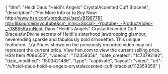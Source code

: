 {
    "title": "Heidi Daus \"Heidi's Angels\" CrystalAccented Cuff Bracelet",
    "description": "For More Info or to Buy Now: http:\/\/www.hsn.com\/products\/seo\/8198778?rdr=1&sourceid=youtube&cm_mmc=Social-_-Youtube-_-ProductVideo-_-086555\r\nHeidi Daus \"Heidi's Angels\" CrystalAccented Cuff Bracelet\nDivine secrets of Heidi's sisterhood jawdropping glamour, neverending sparkle and fabulously bold silhouettes. This unique feathered...\r\nPrices shown on the previously recorded video may not represent the current price.  View hsn.com to view the current selling price. HSN Item #086555",
    "videoid": "112359356",
    "date_created": "1473792192",
    "date_modified": "1503421486",
    "type": "captivate",
    "layout": "video",
    "url": "\/v\/heidi-daus-heidi-s-angels-crystalaccented-cuff-bracelet\/112359356"
}